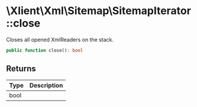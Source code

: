 # \\Xlient\\Xml\\Sitemap\\SitemapIterator::close

Closes all opened XmlReaders on the stack.

```php
public function close(): bool
```

## Returns

| Type | Description |
| :--- | :--- |
| bool |  |